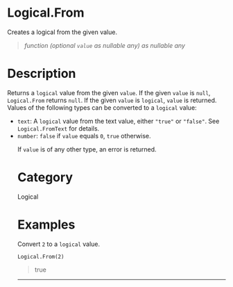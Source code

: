 # Logical.From
Creates a logical from the given value.
> _function (optional <code>value</code> as nullable any) as nullable any_

# Description 
Returns a <code>logical</code> value from the given <code>value</code>. If the given <code>value</code> is <code>null</code>, <code>Logical.From</code> returns <code>null</code>.  If the given <code>value</code> is <code>logical</code>, <code>value</code> is returned. Values of the following types can be converted to a <code>logical</code> value:
      <ul>
        <li><code>text</code>: A <code>logical</code> value from the text value, either <code>"true"</code> or <code>"false"</code>. See <code>Logical.FromText</code> for details.</li>
        <li><code>number</code>: <code>false</code> if <code>value</code> equals <code>0</code>, <code>true</code> otherwise.</li>
      
If <code>value</code> is of any other type, an error is returned.
# Category 
Logical
# Examples 
Convert <code>2</code> to a <code>logical</code> value.
```
Logical.From(2)
```
> true

***
